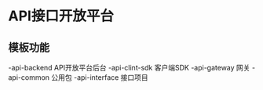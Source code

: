 # API接口开放平台

## 模板功能
-api-backend API开放平台后台
-api-clint-sdk 客户端SDK
-api-gateway 网关
-api-common 公用包
-api-interface 接口项目 

